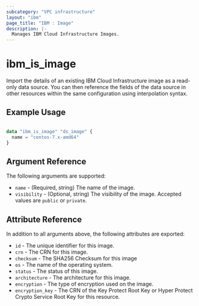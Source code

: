 ```yaml
---
subcategory: "VPC infrastructure"
layout: "ibm"
page_title: "IBM : Image"
description: |-
  Manages IBM Cloud Infrastructure Images.
---
```


# ibm\_is_image

Import the details of an existing IBM Cloud Infrastructure image as a read-only data source. You can then reference the fields of the data source in other resources within the same configuration using interpolation syntax.


## Example Usage

```terraform

data "ibm_is_image" "ds_image" {
  name = "centos-7.x-amd64"
}

```

## Argument Reference

The following arguments are supported:

* `name` - (Required, string) The name of the image.
* `visibility` - (Optional, string) The visibility of the image. Accepted values are `public` or `private`.


## Attribute Reference

In addition to all arguments above, the following attributes are exported:

* `id` - The unique identifier for this image.
* `crn` - The CRN for this image.
* `checksum` - The SHA256 Checksum for this image
* `os` - The name of the operating system.
* `status` - The status of this image.
* `architecture` - The architecture for this image.
* `encryption` - The type of encryption used on the image.
* `encryption_key` - The CRN of the Key Protect Root Key or Hyper Protect Crypto Service Root Key for this resource.

